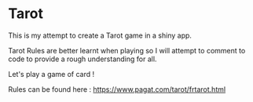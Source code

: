 # Tarot
This is my attempt to create a Tarot game in a shiny app. 

Tarot Rules are better learnt when playing so I will attempt to comment to code to provide a rough understanding for all. 

Let's play a game of card ! 


Rules can be found here : 
https://www.pagat.com/tarot/frtarot.html
